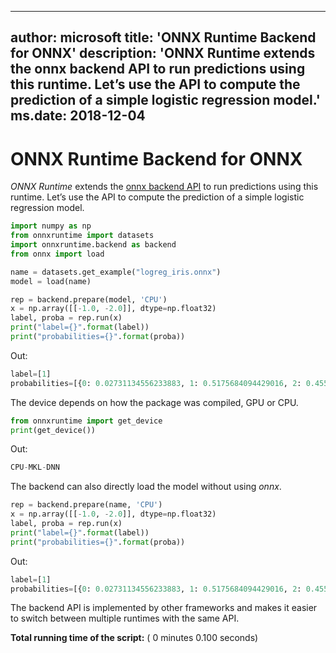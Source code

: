 
---
author: microsoft
title: 'ONNX Runtime Backend for ONNX'
description: 'ONNX Runtime extends the onnx backend API to run predictions using this runtime. Let’s use the API to compute the prediction of a simple logistic regression model.'
ms.date: 2018-12-04
---    
    



# ONNX Runtime Backend for ONNX



*ONNX Runtime* extends the [onnx backend API](https://github.com/onnx/onnx/blob/master/docs/ImplementingAnOnnxBackend.md) to run predictions using this runtime. Let’s use the API to compute the prediction of a simple logistic regression model.

```python
import numpy as np
from onnxruntime import datasets
import onnxruntime.backend as backend
from onnx import load

name = datasets.get_example("logreg_iris.onnx")
model = load(name)

rep = backend.prepare(model, 'CPU')
x = np.array([[-1.0, -2.0]], dtype=np.float32)
label, proba = rep.run(x)
print("label={}".format(label))
print("probabilities={}".format(proba))
```



Out:

```python
label=[1]
probabilities=[{0: 0.02731134556233883, 1: 0.5175684094429016, 2: 0.4551202654838562}]
```



The device depends on how the package was compiled, GPU or CPU.

```python
from onnxruntime import get_device
print(get_device())
```



Out:

```python
CPU-MKL-DNN
```



The backend can also directly load the model without using *onnx*.

```python
rep = backend.prepare(name, 'CPU')
x = np.array([[-1.0, -2.0]], dtype=np.float32)
label, proba = rep.run(x)
print("label={}".format(label))
print("probabilities={}".format(proba))
```



Out:

```python
label=[1]
probabilities=[{0: 0.02731134556233883, 1: 0.5175684094429016, 2: 0.4551202654838562}]
```



The backend API is implemented by other frameworks and makes it easier to switch between multiple runtimes with the same API.



**Total running time of the script:** ( 0 minutes  0.100 seconds)
